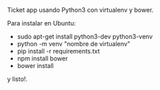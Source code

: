 Ticket app usando Python3 con virtualenv y bower.

Para instalar en Ubuntu:

- sudo apt-get install python3-dev python3-venv
- python -m venv "nombre de virtualenv"
- pip install -r requirements.txt
- npm install bower
- bower install

y listo!.